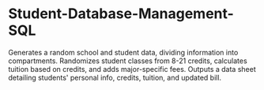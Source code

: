 # Student-Database-Management-SQL
Generates a random school and student data, dividing information into compartments. Randomizes student classes from 8-21 credits, calculates tuition based on credits, and adds major-specific fees. Outputs a data sheet detailing students' personal info, credits, tuition, and updated bill.
